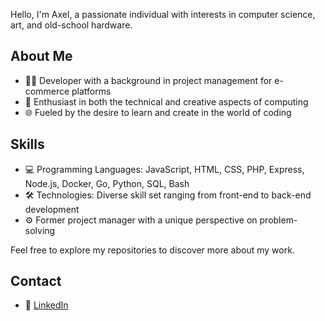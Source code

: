 Hello, I'm Axel, a passionate individual with interests in computer science, art, and old-school hardware.

## About Me

- 👨‍💻 Developer with a background in project management for e-commerce platforms
- 🎨 Enthusiast in both the technical and creative aspects of computing
- 🌐 Fueled by the desire to learn and create in the world of coding

## Skills

- 💻 Programming Languages: JavaScript, HTML, CSS, PHP, Express, Node.js, Docker, Go, Python, SQL, Bash
- 🛠️ Technologies: Diverse skill set ranging from front-end to back-end development
- ⚙️ Former project manager with a unique perspective on problem-solving

Feel free to explore my repositories to discover more about my work.

## Contact

- 💼 [LinkedIn](https://www.linkedin.com/in/axel-chicheportiche-253135151/)
